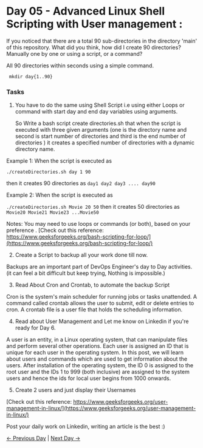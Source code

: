 # Day 05 - Advanced Linux Shell Scripting with User management :

If you noticed that there are a total 90 sub-directories in the directory 'main' of this repository. What did you think, how did I create 90 directories? Manually one by one or using a script, or a command?

All 90 directories within seconds using a simple command.

` mkdir day{1..90}`

### Tasks

1. You have to do the same using Shell Script i.e using either Loops or command with start day and end day variables using arguments.

   So Write a bash script create directories.sh that when the script is executed with three given arguments (one is the directory name and second is start number 
   of directories and third is the end number of directories ) it creates a specified number of directories with a dynamic directory name.

Example 1: When the script is executed as

`./createDirectories.sh day 1 90`

then it creates 90 directories as `day1 day2 day3 .... day90`

Example 2: When the script is executed as

`./createDirectories.sh Movie 20 50`
then it creates 50 directories as `Movie20 Movie21 Movie23 ...Movie50`

Notes:
You may need to use loops or commands (or both), based on your preference . [Check out this reference: https://www.geeksforgeeks.org/bash-scripting-for-loop/](https://www.geeksforgeeks.org/bash-scripting-for-loop/)

2.  Create a Script to backup all your work done till now.

   Backups are an important part of DevOps Engineer's day to Day activities. (it can feel a bit difficult but keep trying, Nothing is impossible.)


3.  Read About Cron and Crontab, to automate the backup Script

   Cron is the system's main scheduler for running jobs or tasks unattended. A command called crontab allows the user to submit, edit or delete entries to cron. A 
   crontab file is a user file that holds the scheduling information.


4.  Read about User Management and Let me know on Linkedin if you're ready for Day 6.

   A user is an entity, in a Linux operating system, that can manipulate files and perform several other operations. Each user is assigned an ID that is unique for 
   each user in the operating system. In this post, we will learn about users and commands which are used to get information about the users. After installation of 
   the operating system, the ID 0 is assigned to the root user and the IDs 1 to 999 (both inclusive) are assigned to the system users and hence the ids for local 
   user begins from 1000 onwards.

5.  Create 2 users and just display their Usernames

   [Check out this reference: https://www.geeksforgeeks.org/user-management-in-linux/](https://www.geeksforgeeks.org/user-management-in-linux/)

   Post your daily work on Linkedin, writing an article is the best :)

[← Previous Day](../day04/README.md) | [Next Day →](../day06/README.md)
